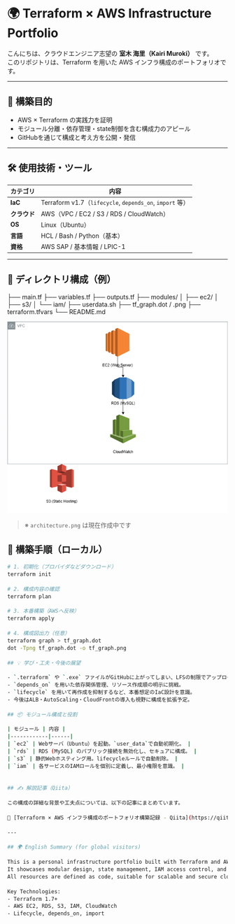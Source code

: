 # 🌍 Terraform × AWS Infrastructure Portfolio

こんにちは、クラウドエンジニア志望の **室木 海里（Kairi Muroki）** です。  
このリポジトリは、Terraform を用いた AWS インフラ構成のポートフォリオです。

---

## 🚀 構築目的

- AWS × Terraform の実践力を証明
- モジュール分離・依存管理・state制御を含む構成力のアピール
- GitHubを通じて構成と考え方を公開・発信

---

## 🛠 使用技術・ツール

| カテゴリ | 内容 |
|----------|------|
| **IaC** | Terraform v1.7（`lifecycle`, `depends_on`, `import` 等） |
| **クラウド** | AWS（VPC / EC2 / S3 / RDS / CloudWatch） |
| **OS** | Linux（Ubuntu） |
| **言語** | HCL / Bash / Python（基本） |
| **資格** | AWS SAP / 基本情報 / LPIC-1 |

---

## 📁 ディレクトリ構成（例）

├── main.tf
├── variables.tf
├── outputs.tf
├── modules/
│ ├── ec2/
│ ├── s3/
│ └── iam/
├── userdata.sh
├── tf_graph.dot / .png
├── terraform.tfvars
└── README.md

![Architecture](./architecture.png)
> ※ `architecture.png` は現在作成中です

## 🧭 構築手順（ローカル）

```bash
# 1. 初期化（プロバイダなどダウンロード）
terraform init

# 2. 構成内容の確認
terraform plan

# 3. 本番構築（AWSへ反映）
terraform apply

# 4. 構成図出力（任意）
terraform graph > tf_graph.dot
dot -Tpng tf_graph.dot -o tf_graph.png

## 💡 学び・工夫・今後の展望

- `.terraform` や `.exe` ファイルがGitHubに上がってしまい、LFSの制限でアップロードに苦戦。`.gitignore`設定と再構築で対応。
- `depends_on` を用いた依存関係管理、リソース作成順の明示に挑戦。
- `lifecycle` を用いて再作成を抑制するなど、本番想定のIaC設計を意識。
- 今後はALB・AutoScaling・CloudFrontの導入も視野に構成を拡張予定。

## 📦 モジュール構成と役割

| モジュール | 内容 |
|------------|------|
| `ec2` | Webサーバ（Ubuntu）を起動。`user_data`で自動初期化。 |
| `rds` | RDS (MySQL) のパブリック接続を無効化し、セキュアに構成。 |
| `s3` | 静的Webホスティング用。lifecycleルールで自動削除。 |
| `iam` | 各サービスのIAMロールを個別に定義し、最小権限を意識。 |


## ✍️ 解説記事（Qiita）

この構成の詳細な背景や工夫点については、以下の記事にまとめています。

📖 [Terraform × AWS インフラ構成のポートフォリオ構築記録 - Qiita](https://qiita.com/over9131120/items/e405e0d4e39baadc42ce)

---

## 🌍 English Summary (for global visitors)

This is a personal infrastructure portfolio built with Terraform and AWS.  
It showcases modular design, state management, IAM access control, and monitoring via CloudWatch.  
All resources are defined as code, suitable for scalable and secure cloud environments.

Key Technologies:
- Terraform 1.7+
- AWS EC2, RDS, S3, IAM, CloudWatch
- Lifecycle, depends_on, import










